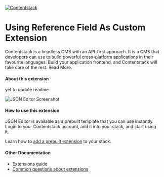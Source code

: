 [![Contentstack](https://www.contentstack.com/docs/static/images/contentstack.png)](https://www.contentstack.com/)

# Using Reference Field As Custom Extension

Contentstack is a headless CMS with an API-first approach. It is a CMS that developers can use to build powerful cross-platform applications in their favourite languages. Build your application frontend, and Contentstack will take care of the rest. Read More.

#### About this extension

yet to update readme

![JSON Editor Screenshot]()

#### How to use this extension
JSON Editor is available as a prebuilt template that you can use instantly. Login to your Contentstack account, add it into your stack, and start using it.

Learn how to [add a prebuilt extension](http://www.contentstack.com/docs/guide/extensions/json-editor-extension-setup-guide) to your stack.  

#### Other Documentation
- [Extensions guide](https://www.contentstack.com/docs/guide/extensions)
- [Common questions about extensions](https://www.contentstack.com/docs/faqs#extensions)
